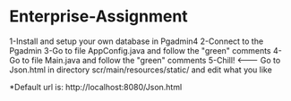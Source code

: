 # Enterprise-Assignment

1-Install and setup your own database in Pgadmin4
2-Connect to the Pgadmin
3-Go to file AppConfig.java and follow the "green" comments
4-Go to file Main.java and follow the "green" comments
5-Chill! <--- Go to Json.html in directory scr/main/resources/static/ and edit what you like

*Default url is: http://localhost:8080/Json.html

